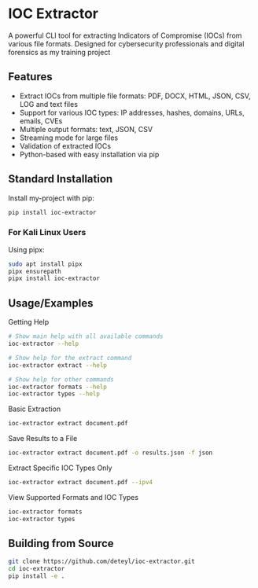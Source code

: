 
# IOC Extractor

A powerful CLI tool for extracting Indicators of Compromise (IOCs) from various file formats. Designed for cybersecurity professionals and digital forensics as my training project

## Features

- Extract IOCs from multiple file formats: PDF, DOCX, HTML, JSON, CSV, LOG and text files
-  Support for various IOC types: IP addresses, hashes, domains, URLs, emails, CVEs
- Multiple output formats: text, JSON, CSV
- Streaming mode for large files
- Validation of extracted IOCs
- Python-based with easy installation via pip

## Standard Installation

Install my-project with pip:

```bash
pip install ioc-extractor
```
### For Kali Linux Users 
Using pipx: 
```bash
sudo apt install pipx
pipx ensurepath
pipx install ioc-extractor
```  
## Usage/Examples
Getting Help
```bash
# Show main help with all available commands
ioc-extractor --help

# Show help for the extract command
ioc-extractor extract --help

# Show help for other commands
ioc-extractor formats --help
ioc-extractor types --help
```
Basic Extraction
```bash
ioc-extractor extract document.pdf
```
Save Results to a File
```bash
ioc-extractor extract document.pdf -o results.json -f json
```
Extract Specific IOC Types Only
```bash
ioc-extractor extract document.pdf --ipv4
```
View Supported Formats and IOC Types
```bash
ioc-extractor formats
ioc-extractor types
```
## Building from Source
```bash
git clone https://github.com/deteyl/ioc-extractor.git
cd ioc-extractor
pip install -e .
```
